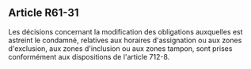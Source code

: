 Article R61-31
----
Les décisions concernant la modification des obligations auxquelles est astreint
le condamné, relatives aux horaires d'assignation ou aux zones d'exclusion, aux
zones d'inclusion ou aux zones tampon, sont prises conformément aux dispositions
de l'article 712-8.

